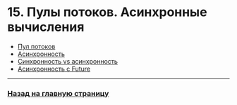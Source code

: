 # 15. Пулы потоков. Асинхронные вычисления

- [Пул потоков](./thread_pool.md)
- [Асинхронность](./async.md)
- [Синхронность vs асинхронность](./sync_vs_async.md)
- [Асинхронность с Future](./async_future.md)

---

### [Назад на главную страницу](../README.md)